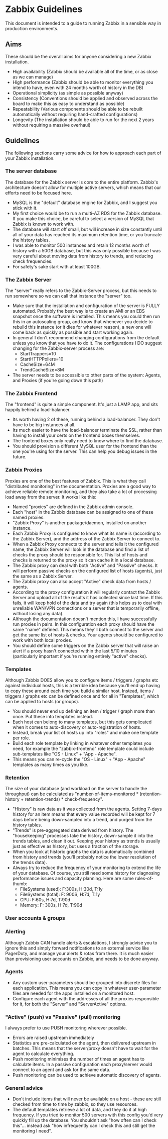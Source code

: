 Zabbix Guidelines
=================
This document is intended to a guide to running Zabbix in a sensible way in production environments.

Aims
----
These should be the overall aims for anyone considering a new Zabbix installation.

* High availability (Zabbix should be available all of the time, or as close as we can manage)
* High performance (Zabbix should be able to monitor everything you intend to have, even with 24 months worth of history in the DB)
* Operational simplicity (as simple as possible anyway)
* Consistency (Conventions should be applied and observed across the board to make this as easy to understand as possible)
* Repeatability (Various components should be able to be rebuilt automatically without requiring hand-crafted configurations)
* Longevity (The installation should be able to run for the next 2 years without requiring a massive overhaul)

Guidelines
----------
The following sections carry some advice for how to approach each part of your Zabbix installation.

### The server database
The database for the Zabbix server is core to the entire platform. Zabbix's architecture doesn't allow for multiple active servers, which means that our efforts need to be focused here.
* MySQL is the "default" database engine for Zabbix, and I suggest you stick with it.
* My first choice would be to run a multi-AZ RDS for the Zabbix database. If you make this choice, be careful to select a version of MySQL that Zabbix is known to work with.
* The database will start off small, but will increase in size constantly until all of your data has reached its maximum retention time, or you truncate the history tables.
* I was able to monitor 500 instances and retain 12 months worth of history with a 50GB database, but this was only possible because I was very careful about moving data from history to trends, and reducing check frequencies.
* For safety's sake start with at least 100GB.

### The Zabbix Server
The "server" really refers to the Zabbix-Server process, but this needs to run somewhere so we can call that instance the "server" too.
* Make sure that the installation and configuration of the server is FULLY automated. Probably the best way is to create an AMI or an EBS snapshot once the software is installed. This means you could then run this in an autoscaling group, and know that whenever you decide to rebuild this instance (or it dies for whatever reason), a new one will come back as quickly as possible and start working again.
* In general I don't recommend changing configurations from the default unless you know that you have to do it. The configurations I DO suggest changing for the Zabbix-server process are:
  - StartTrappers=10
  - StartHTTPPollers=10
  - CacheSize=64M
  - TrendCacheSize=8M
* The server needs to be accessible to other parts of the system: Agents, and Proxies (if you're going down this path)

### The Zabbix Frontend
The "frontend" is quite a simple component. It's just a LAMP app, and sits happily behind a load-balancer.
* Its worth having 2 of these, running behind a load-balancer. They don't have to be big instances at all.
* Its much easier to have the load-balancer terminate the SSL, rather than having to install your certs on the frontend boxes themselves.
* The frontend boxes only really need to know where to find the database.
* You should provision a different MySQL user for the frontend than the one you're using for the server. This can help you debug issues in the future.

### Zabbix Proxies
Proxies are one of the best features of Zabbix. This is what they call "distributed monitoring" in the documentation. Proxies are a good way to achieve reliable remote monitoring, and they also take a lot of processing load away from the server. It works like this:
* Named "proxies" are defined in the Zabbix admin console.
* Each "host" in the Zabbix database can be assigned to one of these named proxies.
* "Zabbix Proxy" is another package/daemon, installed on another instance.
* Each Zabbix Proxy is configured to know what its name is (according to the Zabbix Server), and the address of the Zabbix Server to connect to.
* When a Zabbix Proxy connects to the server and tells it the configured name, the Zabbix Server will look in the database and find a list of checks the proxy should be responsible for. This list of hosts and checks is returned to the proxy so it can cache it in a local database.
* The Zabbix proxy can deal with both "Active" and "Passive" checks. It will perform passive checks on the configured list of hosts (agents), just the same as a Zabbix Server.
* The Zabbix proxy can also accept "Active" check data from hosts / agents.
* According to the proxy configuration it will regularly contact the Zabbix Server and upload all of the results it has collected since last time. If this fails, it will keep hold of the data and try again (this helps us to deal with unreliable WAN/VPN connections or a server that is temporarily offline, without losing any data).
* Although the documentation doesn't mention this, I have successfully run proxies in pairs. In this configuration each proxy should have the same "name" defined. This means they'll both connect to the server and get the same list of hosts & checks. Your agents should be configured to work with both local proxies.
* You should define some triggers on the Zabbix server that will raise an alert if a proxy hasn't connected within the last 5/10 minutes (particularly important if you're running entirely "active" checks).

### Templates
Although Zabbix DOES allow you to configure items / triggers / graphs etc against individual hosts, this is a terrible idea because you'll end up having to copy these around each time you build a similar host. Instead, items / triggers / graphs etc can be defined once and for all in "Templates", which can be applied to hosts (or groups).
* You should never end up defining an item / trigger / graph more than once. Put these into templates instead.
* Each host can belong to many templates, but this gets complicated when it comes to auto-discovery or auto-registration of hosts.
* Instead, break your list of hosts up into "roles" and make one template per role.
* Build each role template by linking in whatever other templates you need, for example the "zabbix-frontend" role template could include sub-templates like "OS - Linux" + "App - Apache".
* This means you can re-cycle the "OS - Linux" + "App - Apache" templates as many times as you like.

### Retention
The size of your database (and workload on the server to handle the throughput) can be calculated as "number-of-items-monitored * (retention-history + retention-trends) * check-frequency".
* "History" is raw data as it was collected from the agents. Setting 7-days history for an item means that every value recorded will be kept for 7 days before being down-sampled into a trend, and purged from the history tables.
* "Trends" is pre-aggregated data derived from history. The "housekeeping" processes take the history, down-sample it into the trends tables, and clean it out. Keeping your history as trends is usually just as effective as history, but uses a fraction of the storage.
* When you look at historic graphs the data is automatically combined from history and trends (you'll probably notice the lower resolution of the trends data).
* Always try to reduce the frequency of your monitoring to extend the life of your database. Of course, you still need some history for diagnosing performance issues and capacity planning. Here are some rules-of-thumb:
  - FileSystems (used): F:300s, H:30d, T:1y
  - FileSystems (total): F: 900S, H:7d, T:1y
  - CPU: F:60s, H:7d, T:90d
  - Memory: F: 300s, H:7d, T:90d

### User accounts & groups

### Alerting
Although Zabbix CAN handle alerts & escalations, I strongly advise you to ignore this and simply forward notifications to an external service like PagerDuty, and manage your alerts & rotas from there. It is much easier than provisioning user accounts on Zabbix, and needs to be done anyway.

### Agents
* Any custom user-parameters should be grouped into discrete files for each application. This means you can copy in whatever user-parameter files are needed for the apps installed on a monitored host.
* Configure each agent with the addresses of all the proxies responsible for it, for both the "Server" and "ServerActive" options.

### "Active" (push) vs "Passive" (pull) monitoring
I always prefer to use PUSH monitoring wherever possible.
* Errors are raised upstream immediately
* Statistics are pre-calculated on the agent, then delivered upstream in batches. This means that the server/proxy doesn't have to wait for the agent to calculate everything.
* Push monitoring minimises the number of times an agent has to calculate items. In a passive configuration each proxy/server would connect to an agent and ask for the same data.
* Push monitoring can be used to achieve automatic discovery of agents.

### General advice
* Don't include items that will never be available on a host - these are still checked from time to time by zabbix, so they use resources.
* The default templates retrieve a lot of data, and they do it at high frequency. If you tried to monitor 500 servers with this config you'd very quickly fill up the database. You shouldn't ask "how often can I check this"... instead ask "how infrequently can I check this and still get the monitoring I need".
